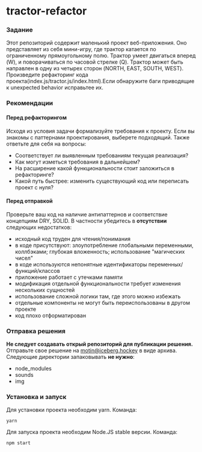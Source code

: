 # tractor-refactor

### Задание
Этот репозиторий содержит маленький проект веб-приложения. Оно представляет из себя мини-игру, где трактор катается по ограниченному 
прямоугольному полю. Трактор умеет двигаться вперед (W), и поворачиваться по часовой стрелке (Q). Трактор может быть направлен в одну из 
четырех сторон (NORTH, EAST, SOUTH, WEST).
Произведите рефакторинг кода проекта(index.js/tractor.js/index.html).Если обнаружите баги приводящие к unexpected behavior исправьтее их.

### Рекомендации

#### Перед рефакторингом
Исходя из условия задачи формализуйте требования к проекту. Если вы знакомы с паттернами проектирования, выберете подходящий. Также ответьте для себя на вопросы:
- Соответствует ли выявленным требованиям текущая реализация?
- Как могут изметься требования в дальнейшем?
- На расширение какой функциональности стоит заложиться в рефакторинге?
- Какой путь быстрее: изменить существующий код или переписать проект с нуля?

#### Перед отправкой
Проверьте ваш код на наличие антипаттернов и соответствие концепциям DRY, SOLID. В частности убедитесь в **отсутствии** следующих недостатков:
- исходный код труден для чтения/понимания
- в коде присутствуют: злоупотребление глобальными переменными, коллбэками; глубокая вложенность; использование "магических чисел"
- в коде используются непонятные идентификаторы переменных/функций/классов
- приложение работает с утечками памяти
- модификация отдельной функциональности требует изменения нескольких сущностей
- использование сложной логики там, где этого можно избежать
- отдельные компоненты не могут быть переиспользованы в другом проекте
- код плохо отформатирован


### Отправка решения
**Не следует создавать открый репозиторий для публикации решения.** Отправьте свое решение на motin@iceberg.hockey в виде архива. Следующие директории запаковывать **не нужно**:
- node_modules
- sounds
- img


### Установка и запуск

Для установки проекта необходим yarn. Команда:

```
yarn
```


Для запуска проекта необходим Node.JS stable версии. Команда:

```
npm start
```

